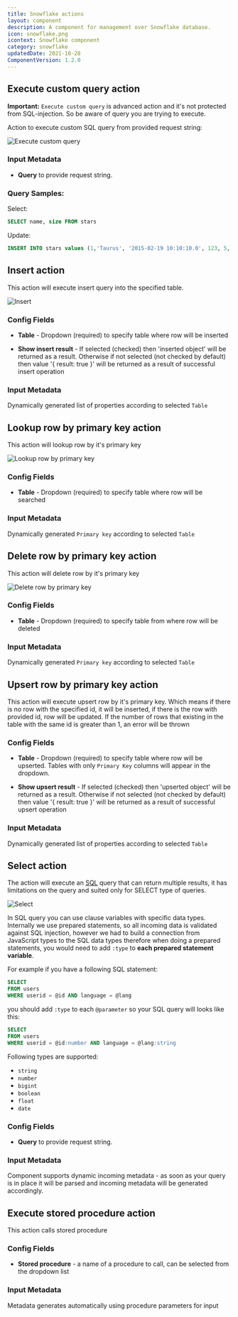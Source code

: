 ```yaml
---
title: Snowflake actions
layout: component
description: A component for management over Snowflake database.
icon: snowflake.png
icontext: Snowflake component
category: snowflake
updatedDate: 2021-10-28
ComponentVersion: 1.2.0
---
```


## Execute custom query action

**Important:** `Execute custom query` is advanced action and it's not protected from SQL-injection. So be aware of query you are trying to execute.

Action to execute custom SQL query from provided request string:

![Execute custom query](img/execute-custom-query.png)

### Input Metadata

* **Query** to provide request string.

### Query Samples:

Select:

```sql
SELECT name, size FROM stars
```

Update:

```sql
INSERT INTO stars values (1,'Taurus', '2015-02-19 10:10:10.0', 123, 5, 'true', '2015-02-19')
```

## Insert action

This action will execute insert query into the specified table.

![Insert](img/insert.png)

### Config Fields

* **Table** - Dropdown (required) to specify table where row will be inserted

* **Show insert result** - If selected (checked) then 'inserted object' will be returned as a result. Otherwise if not selected (not checked by default) then value '{ result: true }' will be returned as a result of successful insert operation

### Input Metadata

Dynamically generated list of properties according to selected `Table`

## Lookup row by primary key action

This action will lookup row by it's primary key

![Lookup row by primary key](img/lookup-row-by-primary-key.png)

### Config Fields

* **Table** - Dropdown (required) to specify table where row will be searched

### Input Metadata

Dynamically generated `Primary key` according to selected `Table`

## Delete row by primary key action

This action will delete row by it's primary key

![Delete row by primary key](img/delete-row-by-primary-key.png)

### Config Fields

* **Table** - Dropdown (required) to specify table from where row will be deleted

### Input Metadata

Dynamically generated `Primary key` according to selected `Table`

## Upsert row by primary key action

This action will execute upsert row by it's primary key. Which means if there is no row with the specified id, it will be inserted, if there is the row with provided id, row will be updated. If the number of rows that existing in the table with the same id is greater than 1, an error will be thrown

### Config Fields

* **Table** - Dropdown (required) to specify table where row will be upserted. Tables with only `Primary Key` columns will appear in the dropdown.

* **Show upsert result** - If selected (checked) then 'upserted object' will be returned as a result. Otherwise if not selected (not checked by default) then value '{ result: true }' will be returned as a result of successful upsert operation

### Input Metadata

Dynamically generated list of properties according to selected `Table`

## Select action

The action will execute an [SQL](https://en.wikipedia.org/wiki/SQL "SQL") query that can return multiple results, it has limitations on the query and suited only for SELECT type of queries.

![Select](img/select.png)

In SQL query you can use clause variables with specific data types.
Internally we use prepared statements, so all incoming data is
validated against SQL injection, however we had to build a connection from JavaScript types to the SQL data types
therefore when doing a prepared statements, you would need to add ``:type`` to **each prepared statement variable**.

For example if you have a following SQL statement:

```sql
SELECT
FROM users
WHERE userid = @id AND language = @lang
```

you should add ``:type`` to each ``@parameter`` so your SQL query will looks like this:

```sql
SELECT
FROM users
WHERE userid = @id:number AND language = @lang:string
```

Following types are supported:
 * ``string``
 * ``number``
 * ``bigint``
 * ``boolean``
 * ``float``
 * ``date``

### Config Fields

* **Query** to provide request string.

### Input Metadata

Component supports dynamic incoming metadata - as soon as your query is in place it will be parsed and incoming metadata will be generated accordingly.

## Execute stored procedure action

This action calls stored procedure

### Config Fields

* **Stored procedure** - a name of a procedure to call, can be selected from the dropdown list

### Input Metadata

Metadata generates automatically using procedure parameters for input
